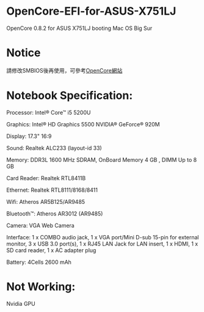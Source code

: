 # OpenCore-EFI-for-ASUS-X751LJ
OpenCore 0.8.2 for ASUS X751LJ booting Mac OS Big Sur

# Notice

請修改SMBIOS後再使用，可參考[OpenCore網站](https://dortania.github.io/OpenCore-Install-Guide/extras/smbios-support.html#how-to-decide)

# Notebook Specification:

Processor: Intel® Core™ i5 5200U

Graphics: Intel® HD Graphics 5500 NVIDIA® GeForce® 920M

Display: 17.3" 16:9

Sound: Realtek ALC233 (layout-id 33)

Memory: DDR3L 1600 MHz SDRAM, OnBoard Memory 4 GB , DIMM Up to 8 GB

Card Reader: Realtek RTL8411B

Ethernet: Realtek RTL8111/8168/8411

Wifi: Atheros AR5B125/AR9485

Bluetooth™: Atheros AR3012 (AR9485)

Camera: VGA Web Camera

Interface: 1 x COMBO audio jack, 1 x VGA port/Mini D-sub 15-pin for external monitor, 3 x USB 3.0 port(s), 1 x RJ45 LAN Jack for LAN insert, 1 x HDMI, 1 x SD card reader, 1 x AC adapter plug

Battery: 4Cells 2600 mAh

# Not Working:

Nvidia GPU


